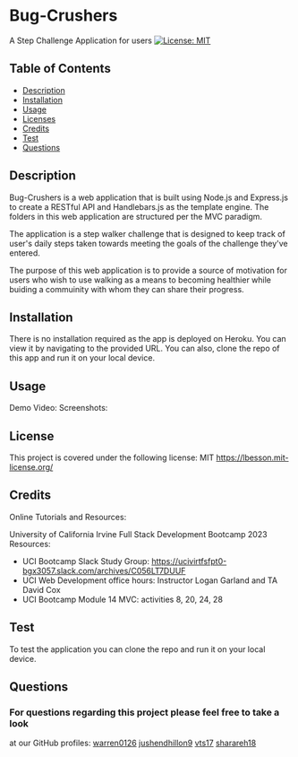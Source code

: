 # Bug-Crushers
A Step Challenge Application for users
 [![License: MIT](https://img.shields.io/badge/License-MIT-yellow.svg)](https://opensource.org/licenses/MIT)

  ## Table of Contents
  * [Description](#description)
  * [Installation](#installation)
  * [Usage](#usage)
  * [Licenses](#license)
  * [Credits](#credits)
  * [Test](#test)
  * [Questions](#questions)

  ## Description
  Bug-Crushers is a web application that is built using Node.js and Express.js to create a RESTful API and Handlebars.js as the template engine.  The folders in this web application are structured per the MVC paradigm.

  The application is a step walker challenge that is designed to keep track of user's daily steps taken towards meeting the goals of the challenge they've entered.

  The purpose of this web application is to provide a source of motivation for users who wish to use walking as a means to becoming healthier while buiding a commuinity with whom they can share their progress.

  ## Installation
  There is no installation required as the app is deployed on Heroku.  You can view it by navigating to the provided URL.  You can also, clone the repo of this app and run it on your local device.

  ## Usage

Demo Video:
Screenshots:

  ## License
  This project is covered under the following license: MIT
  https://lbesson.mit-license.org/
  
  ## Credits
  Online Tutorials and Resources:



University of California Irvine Full Stack Development Bootcamp 2023 Resources:

-  UCI Bootcamp Slack Study Group:  https://ucivirtfsfpt0-bgx3057.slack.com/archives/C056LT7DUUF
-  UCI Web Development office hours:  Instructor Logan Garland and TA David Cox
-  UCI Bootcamp Module 14 MVC: activities 8, 20, 24, 28
  
  ## Test
  To test the application you can clone the repo and run it on your local device.

  ## Questions
  ### For questions regarding this project please feel free to take a look
  at our GitHub profiles:
  [warren0126](https://github.com/warrenk0126)
  [jushendhillon9](https://github.com/jushendhillon9)
  [vts17](https://github.com/vts17)
   [sharareh18](https://github.com/sharareh18)